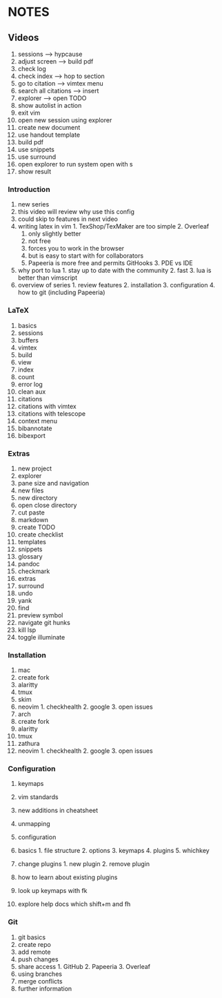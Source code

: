 # NOTES

## Videos

1. sessions --> hypcause
2. adjust screen --> build pdf
3. check log
4. check index --> hop to section
5. go to citation --> vimtex menu
6. search all citations --> insert
7. explorer --> open TODO
8. show autolist in action
9. exit vim
10. open new session using explorer
11. create new document
12. use handout template
13. build pdf
14. use snippets
15. use surround
16. open explorer to run system open with s
17. show result

### Introduction

1. new series
  1. this video will review why use this config
  2. could skip to features in next video
  3. writing latex in vim
    1. TexShop/TexMaker are too simple
    2. Overleaf
      1. only slightly better
      2. not free
      3. forces you to work in the browser
      4. but is easy to start with for collaborators
      5. Papeeria is more free and permits GitHooks
    3. PDE vs IDE
  4. why port to lua
    1. stay up to date with the community
    2. fast
    3. lua is better than vimscript
  5. overview of series
    1. review features
    2. installation
    3. configuration
    4. how to git (including Papeeria)

### LaTeX

1. basics
  1. sessions
  2. buffers
2. vimtex
  1. build
  2. view
  3. index
  4. count
  5. error log
  6. clean aux
3. citations
  1. citations with vimtex
  2. citations with telescope
  3. context menu
  4. bibannotate
5. bibexport

### Extras

1. new project
2. explorer
  1. pane size and navigation
  2. new files
  3. new directory
  4. open close directory
  5. cut paste
3. markdown
  1. create TODO
  2. create checklist
4. templates
5. snippets
6. glossary
7. pandoc
8. checkmark
9. extras
  1. surround
  2. undo
  3. yank
  4. find
  5. preview symbol
  6. navigate git hunks
  7. kill lsp
  8. toggle illuminate

### Installation

1. mac
  1. create fork
  2. alaritty
  3. tmux
  4. skim
  5. neovim
    1. checkhealth
    2. google
    3. open issues
2. arch
  1. create fork
  2. alaritty
  3. tmux
  4. zathura
  5. neovim
    1. checkhealth
    2. google
    3. open issues

### Configuration

1. keymaps
  1. vim standards
  2. new additions in cheatsheet
  3. unmapping

1. configuration
  1. basics
    1. file structure
    2. options
    3. keymaps
    4. plugins
    5. whichkey
  2. change plugins
    1. new plugin
    2. remove plugin
  3. how to learn about existing plugins
  4. look up keymaps with <space>fk
  5. explore help docs which shift+m and <space>fh

### Git

1. git basics
  1. create repo
  2. add remote
  3. push changes
  4. share access
    1. GitHub
    2. Papeeria
    3. Overleaf
  5. using branches
  6. merge conflicts
  7. further information
